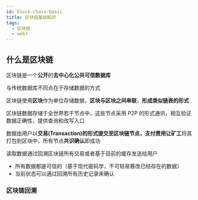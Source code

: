 ```yaml
---
id: block-chain-basic
title: 区块链基础知识
tags:
  - 区块链
  - web3
---
```


## 什么是区块链

区块链是一个**公开**的**去中心化公共可信数据库**

与传统数据库不同点在于存储数据的方式

区块链使用**区块**作为单位存储数据，**区块与区块之间串联**，**形成类似链表的形式**

区块链数据存储于全世界若干节点中，这些节点采用 P2P 的形式通讯，相互验证数据正确性，提供查询和改写入口

数据由用户以**交易(Transaction)**的形式提交至区块链节点，支付费用让**矿工**将其打包到区块中，所有节点**共识确认**即成功

读取数据通过回溯区块链所有交易或者基于目前的缓存发送给用户

- 所有数据都是可信的（基于现代密码学，不可轻易篡改已经存在的数据）
- 当前状态可以通过回溯所有历史记录来确认

### 区块链回溯
